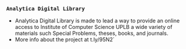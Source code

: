 ### `Analytica Digital Library`

- Analytica Digital Library is made to lead a way to provide an online access to Institute of Computer Science UPLB a wide variety of materials such Special Problems, theses, books, and journals. 
- More info about the project at t.ly/95N2`
